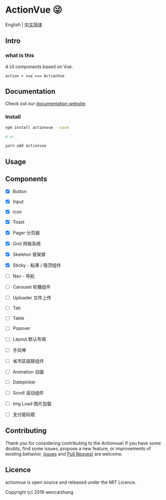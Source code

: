 # ActionVue :stuck_out_tongue_winking_eye:

English | [中文简体](./READMD.md)

## Intro

### what is this

A UI components based on Vue.

```
action + vue === ActionVue
```

## Documentation

Check out our [documentation website](https://wencaizhang.github.io/actionvue/).


### Install
```bash
npm install actionvue --save

# or

yarn add actionvue
```


## Usage


## Components

+ [x] Button
+ [x] Input
+ [x] icon
+ [x] Toast
+ [x] Pager 分页器
+ [x] Grid 网格系统
+ [x] Skeleton 骨架屏
+ [x] Sticky - 粘滞 / 吸顶组件
+ [ ] Nav - 导航
+ [ ] Carousel 轮播组件
+ [ ] Uploader 文件上传
+ [ ] Tab
+ [ ] Table
+ [ ] Popover
+ [ ] Layout 默认布局
+ [ ] 手风琴
+ [ ] 省市区级联组件
+ [ ] Animation 动画
+ [ ] Datepicker
+ [ ] Scroll 滚动组件
+ [ ] Img Load 图片加载
+ [ ] 支付密码框


## Contributing

Thank you for considering contributing to the Actionvue! If you have some doubts, find some issues, propose a new feature, or improvements of existing behavior, [Issues](https://github.com/wencaizhang/actionvue/issues/) and [Pull Request](https://github.com/wencaizhang/actionvue/pulls/) are welcome.


## Licence

actionvue is open source and released under the MIT Licence.

Copyright (c) 2019 wencaizhang
